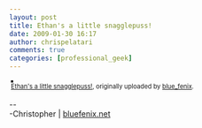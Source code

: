 ```yaml
---
layout: post
title: Ethan's a little snagglepuss!
date: 2009-01-30 16:17
author: chrispelatari
comments: true
categories: [professional_geek]
---
```


<div style="text-align:left;padding:3px;">
<a href="http://www.flickr.com/photos/blue_fenix/3240022480/" title="photo sharing"><img src="http://farm4.static.flickr.com/3421/3240022480_74d437ea1e.jpg" style="border:solid 2px #000000;" alt="" /></a>
<br />
<span style="font-size:.8em;margin-top:0;"><a href="http://www.flickr.com/photos/blue_fenix/3240022480/">Ethan's a little snagglepuss!</a>, originally uploaded by <a href="http://www.flickr.com/people/blue_fenix/">blue_fenix</a>.</span>
</div>
<p>
--<br />
-Christopher | <a href="http://bluefenix.net">bluefenix.net</a>
</p>
